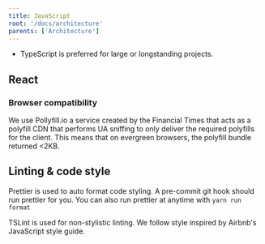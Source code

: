 ```yaml
---
title: JavaScript
root: '/docs/architecture'
parents: ['Architecture']
---
```


- TypeScript is preferred for large or longstanding projects.

## React


### Browser compatibility
We use Pollyfill.io a service created by the Financial Times that acts as a polyfill CDN that performs UA sniffing to only deliver the required polyfills for the client. This means that on evergreen browsers, the polyfill bundle returned \<2KB.

## Linting & code style
Prettier is used to auto format code styling. A pre-commit git hook should run prettier for you. You can also run prettier at anytime with `yarn run format`

TSLint is used for non-stylistic linting. We follow style inspired by Airbnb's JavaScript style guide. 
